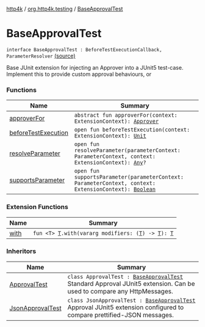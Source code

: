 [http4k](../../index.md) / [org.http4k.testing](../index.md) / [BaseApprovalTest](./index.md)

# BaseApprovalTest

`interface BaseApprovalTest : BeforeTestExecutionCallback, ParameterResolver` [(source)](https://github.com/http4k/http4k/blob/master/http4k-testing-approval/src/main/kotlin/org/http4k/testing/ApprovalTest.kt#L21)

Base JUnit extension for injecting an Approver into a JUnit5 test-case. Implement this
to provide custom approval behaviours, or

### Functions

| Name | Summary |
|---|---|
| [approverFor](approver-for.md) | `abstract fun approverFor(context: ExtensionContext): `[`Approver`](../-approver/index.md) |
| [beforeTestExecution](before-test-execution.md) | `open fun beforeTestExecution(context: ExtensionContext): `[`Unit`](https://kotlinlang.org/api/latest/jvm/stdlib/kotlin/-unit/index.html) |
| [resolveParameter](resolve-parameter.md) | `open fun resolveParameter(parameterContext: ParameterContext, context: ExtensionContext): `[`Any`](https://kotlinlang.org/api/latest/jvm/stdlib/kotlin/-any/index.html)`?` |
| [supportsParameter](supports-parameter.md) | `open fun supportsParameter(parameterContext: ParameterContext, context: ExtensionContext): `[`Boolean`](https://kotlinlang.org/api/latest/jvm/stdlib/kotlin/-boolean/index.html) |

### Extension Functions

| Name | Summary |
|---|---|
| [with](../../org.http4k.core/with.md) | `fun <T> `[`T`](../../org.http4k.core/with.md#T)`.with(vararg modifiers: (`[`T`](../../org.http4k.core/with.md#T)`) -> `[`T`](../../org.http4k.core/with.md#T)`): `[`T`](../../org.http4k.core/with.md#T) |

### Inheritors

| Name | Summary |
|---|---|
| [ApprovalTest](../-approval-test/index.md) | `class ApprovalTest : `[`BaseApprovalTest`](./index.md)<br>Standard Approval JUnit5 extension. Can be used to compare any HttpMessages. |
| [JsonApprovalTest](../-json-approval-test/index.md) | `class JsonApprovalTest : `[`BaseApprovalTest`](./index.md)<br>Approval JUnit5 extension configured to compare prettified-JSON messages. |
